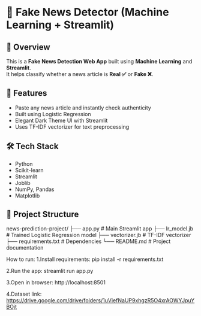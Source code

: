 # 📰 Fake News Detector (Machine Learning + Streamlit)

## 📌 Overview
This is a **Fake News Detection Web App** built using **Machine Learning** and **Streamlit**.  
It helps classify whether a news article is **Real ✅** or **Fake ❌**.

## 🚀 Features
- Paste any news article and instantly check authenticity
- Built using Logistic Regression
- Elegant Dark Theme UI with Streamlit
- Uses TF-IDF vectorizer for text preprocessing

## 🛠 Tech Stack
- Python
- Scikit-learn
- Streamlit
- Joblib
- NumPy, Pandas
- Matplotlib

## 📂 Project Structure
news-prediction-project/
├── app.py # Main Streamlit app
├── lr_model.jb # Trained Logistic Regression model
├── vectorizer.jb # TF-IDF vectorizer
├── requirements.txt # Dependencies
└── README.md # Project documentation

How to run:
1.Install requirements:
pip install -r requirements.txt

2.Run the app:
streamlit run app.py

3.Open in browser:
http://localhost:8501

4.Dataset link:
https://drive.google.com/drive/folders/1uViefNaUP9xhgzR5O4xrAOWYJpuYBOjt
